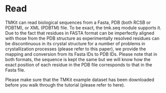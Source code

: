 # Read

 TMKit can read biological sequences from a Fasta, PDB (both RCSB or PDBTM), or XML (PDBTM) file. To be exact, the tmk.seq module supports it. Due to the fact that residues in FASTA format can be imperfectly aligned with those from the PDB structure as experimentally resolved residues can be discontinuous in its crystal structure for a number of problems in crystallization processes (please refer to this paper), we provide the mapping and conversion from its Fasta IDs to PDB IDs. Please note that in both formats, the sequence is kept the same but we will know how the exact position of each residue in the PDB file corresponds to that in the Fasta file.

 Please make sure that the TMKit example dataset has been downloaded before you walk through the tutorial (please refer to here).
